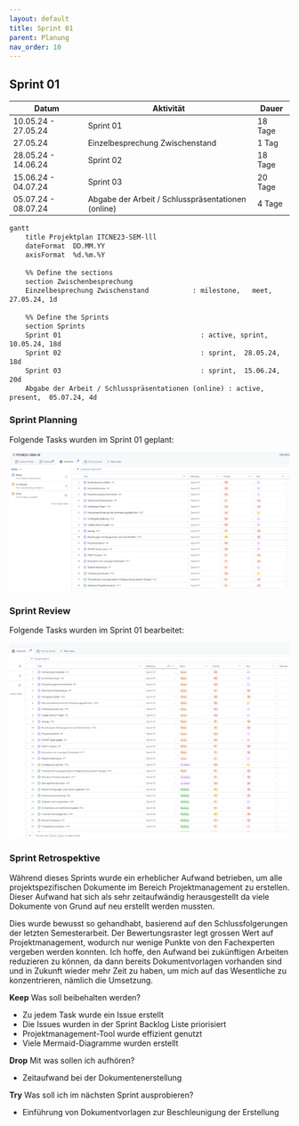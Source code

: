 ```yaml
---
layout: default
title: Sprint 01
parent: Planung
nav_order: 10
---
```


## Sprint 01

| Datum                  | Aktivität                                            | Dauer      |
|-----------------------|------------------------------------------------------|------------|
| 10.05.24 - 27.05.24   | Sprint 01                                            | 18 Tage    |
| 27.05.24              | Einzelbesprechung Zwischenstand                      | 1 Tag      |
| 28.05.24 - 14.06.24   | Sprint 02                                            | 18 Tage    |
| 15.06.24 - 04.07.24   | Sprint 03                                            | 20 Tage    |
| 05.07.24 - 08.07.24   | Abgabe der Arbeit / Schlusspräsentationen (online)   | 4 Tage     |

```mermaid
gantt
    title Projektplan ITCNE23-SEM-lll
    dateFormat  DD.MM.YY
    axisFormat  %d.%m.%Y

    %% Define the sections
    section Zwischenbesprechung
    Einzelbesprechung Zwischenstand           : milestone,   meet,         27.05.24, 1d

    %% Define the Sprints
    section Sprints
    Sprint 01                                   : active, sprint,  10.05.24, 18d
    Sprint 02                                   : sprint,  28.05.24, 18d
    Sprint 03                                   : sprint,  15.06.24, 20d
    Abgabe der Arbeit / Schlusspräsentationen (online) : active, present,  05.07.24, 4d

```

### Sprint Planning

Folgende Tasks wurden im Sprint 01 geplant:

![Sprint Planning](../img/sprint_01.png)

### Sprint Review

Folgende Tasks wurden im Sprint 01 bearbeitet:

![Sprint Planning](../img/sprint_01_ende.png)

### Sprint Retrospektive

Während dieses Sprints wurde ein erheblicher Aufwand betrieben, um alle projektspezifischen Dokumente im Bereich Projektmanagement zu erstellen. Dieser Aufwand hat sich als sehr zeitaufwändig herausgestellt da viele Dokumente von Grund auf neu erstellt werden mussten.

Dies wurde bewusst so gehandhabt, basierend auf den Schlussfolgerungen der letzten Semesterarbeit. Der Bewertungsraster legt grossen Wert auf Projektmanagement, wodurch nur wenige Punkte von den Fachexperten vergeben werden konnten. Ich hoffe, den Aufwand bei zukünftigen Arbeiten reduzieren zu können, da dann bereits Dokumentvorlagen vorhanden sind und in Zukunft wieder mehr Zeit zu haben, um mich auf das Wesentliche zu konzentrieren, nämlich die Umsetzung.

**Keep** Was soll beibehalten werden?

- Zu jedem Task wurde ein Issue erstellt
- Die Issues wurden in der Sprint Backlog Liste priorisiert
- Projektmanagement-Tool wurde effizient genutzt
- Viele Mermaid-Diagramme wurden erstellt

**Drop** Mit was sollen ich aufhören?

- Zeitaufwand bei der Dokumentenerstellung

**Try** Was soll ich im nächsten Sprint ausprobieren?

- Einführung von Dokumentvorlagen zur Beschleunigung der Erstellung
